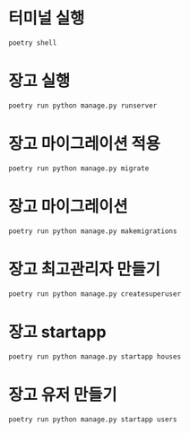 # 터미널 실행

```shell
poetry shell
```

# 장고 실행

```shell
poetry run python manage.py runserver
```

# 장고 마이그레이션 적용

```shell
poetry run python manage.py migrate
```

# 장고 마이그레이션

```shell
poetry run python manage.py makemigrations
```

# 장고 최고관리자 만들기

```shell
poetry run python manage.py createsuperuser
```

# 장고 startapp

```shell
poetry run python manage.py startapp houses
```

# 장고 유저 만들기

```shell
poetry run python manage.py startapp users
```
